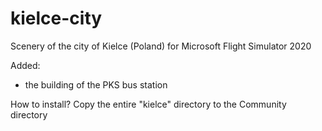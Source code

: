 # kielce-city

Scenery of the city of Kielce (Poland) for Microsoft Flight Simulator 2020

Added:
- the building of the PKS bus station


How to install?
Copy the entire "kielce" directory to the Community directory
